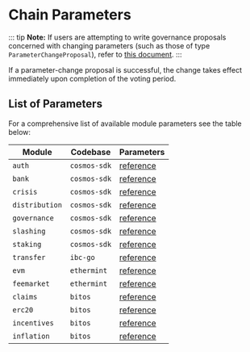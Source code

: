 <!--
order: 6
-->

# Chain Parameters

::: tip
**Note:** If users are attempting to write governance proposals concerned with changing parameters (such as those of type `ParameterChangeProposal`), refer to [this document](../../validators/governance/best_practices.md#parameter-change-proposal).
:::

If a parameter-change proposal is successful, the change takes effect immediately upon completion of the voting period.

## List of Parameters

For a comprehensive list of available module parameters see the table below:

| Module         | Codebase     | Parameters                                                                                      |
| -------------- | ------------ | ----------------------------------------------------------------------------------------------- |
| `auth`         | `cosmos-sdk` | [reference](https://docs.cosmos.network/main/modules/auth/06_params.html)                     |
| `bank`         | `cosmos-sdk` | [reference](https://docs.cosmos.network/main/modules/bank/05_params.html)                     |
| `crisis`       | `cosmos-sdk` | [reference](https://docs.cosmos.network/main/modules/crisis/04_params.html)                   |
| `distribution` | `cosmos-sdk` | [reference](https://docs.cosmos.network/main/modules/distribution/06_events.html)             |
| `governance`   | `cosmos-sdk` | [reference](https://docs.cosmos.network/main/modules/gov/06_params.html)                      |
| `slashing`     | `cosmos-sdk` | [reference](https://docs.cosmos.network/main/modules/slashing/08_params.html)                 |
| `staking`      | `cosmos-sdk` | [reference](https://docs.cosmos.network/main/modules/staking/08_params.html)                  |
| `transfer`     | `ibc-go`     | [reference](https://github.com/cosmos/ibc-go/blob/main/modules/apps/transfer/spec/07_params.md) |
| `evm`          | `ethermint`  | [reference](https://bitos.dev/modules/evm/08_params.html)                                       |
| `feemarket`    | `ethermint`  | [reference](https://bitos.dev/modules/feemarket/07_params.html)                                 |
| `claims`       | `bitos`      | [reference](https://bitos.dev/modules/claims/06_parameters.html)                                |
| `erc20`        | `bitos`      | [reference](https://bitos.dev/modules/erc20/07_parameters.html)                                 |
| `incentives`   | `bitos`      | [reference](https://bitos.dev/modules/incentives/07_parameters.html)                            |
| `inflation`    | `bitos`      | [reference](https://bitos.dev/modules/inflation/05_parameters.html)                             |
